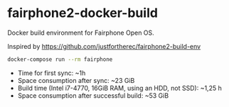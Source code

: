 # fairphone2-docker-build
Docker build environment for Fairphone Open OS.

Inspired by https://github.com/justfortherec/fairphone2-build-env

```bash
docker-compose run --rm fairphone
```

* Time for first sync: ~1h
* Space consumption after sync: ~23 GiB
* Build time (Intel i7-4770, 16GiB RAM, using an HDD, not SSD): ~1,25 h
* Space consumption after successful build: ~53 GiB
